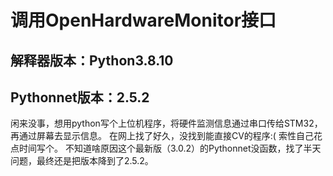 # **调用OpenHardwareMonitor接口**
## **解释器版本：Python3.8.10**
## **Pythonnet版本：2.5.2**

闲来没事，想用python写个上位机程序，将硬件监测信息通过串口传给STM32，再通过屏幕去显示信息。
在网上找了好久，没找到能直接CV的程序:(
索性自己花点时间写个。
不知道啥原因这个最新版（3.0.2）的Pythonnet没函数，找了半天问题，最终还是把版本降到了2.5.2。
